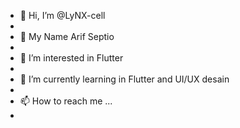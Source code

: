 - 👋 Hi, I’m @LyNX-cell
- 
- 👋 My Name Arif Septio
- 
- 👀 I’m interested in Flutter 
- 
- 🌱 I’m currently learning in Flutter and UI/UX desain 
- 
- 📫 How to reach me ...
- 

<!---
LyNX-cell/LyNX-cell is a ✨ special ✨ repository because its `README.md` (this file) appears on your GitHub profile.
You can click the Preview link to take a look at your changes.
--->
